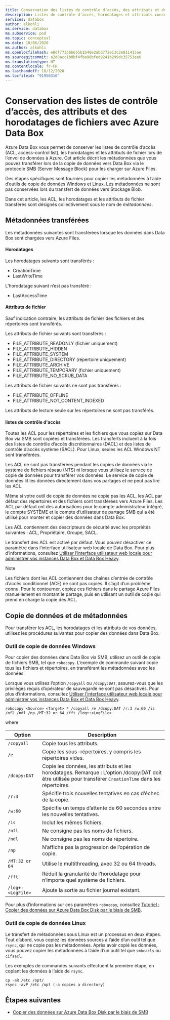 ```yaml
---
title: Conservation des listes de contrôle d’accès, des attributs et des horodatages de fichiers avec Azure Data Box
description: Listes de contrôle d’accès, horodatages et attributs conservés pendant la copie des données via SMB vers Azure Data Box. Copie de métadonnées avec les outils de copie de données Windows et Linux.
services: databox
author: alkohli
ms.service: databox
ms.subservice: pod
ms.topic: conceptual
ms.date: 10/06/2020
ms.author: alkohli
ms.openlocfilehash: e8df77356b6b5b1b40e2abd772e13c2e811413ae
ms.sourcegitcommit: a2d8acc1b0bf4fba90bfed9241b299dc35753ee6
ms.translationtype: HT
ms.contentlocale: fr-FR
ms.lasthandoff: 10/12/2020
ms.locfileid: "91950310"
---
```

# <a name="preserving-file-acls-attributes-and-timestamps-with-azure-data-box"></a>Conservation des listes de contrôle d’accès, des attributs et des horodatages de fichiers avec Azure Data Box

Azure Data Box vous permet de conserver les listes de contrôle d’accès (ACL, access-control list), les horodatages et les attributs de fichier lors de l’envoi de données à Azure. Cet article décrit les métadonnées que vous pouvez transférer lors de la copie de données vers Data Box via le protocole SMB (Server Message Block) pour les charger sur Azure Files. 

Des étapes spécifiques sont fournies pour copier les métadonnées à l’aide d’outils de copie de données Windows et Linux. Les métadonnées ne sont pas conservées lors du transfert de données vers Stockage Blob.

Dans cet article, les ACL, les horodatages et les attributs de fichier transférés sont désignés collectivement sous le nom de *métadonnées*.

## <a name="transferred-metadata"></a>Métadonnées transférées

Les métadonnées suivantes sont transférées lorsque les données dans Data Box sont chargées vers Azure Files.

#### <a name="timestamps"></a>Horodatages

Les horodatages suivants sont transférés :
- CreationTime
- LastWriteTime

L’horodatage suivant n’est pas transféré :
- LastAccessTime
  
#### <a name="file-attributes"></a>Attributs de fichier

Sauf indication contraire, les attributs de fichier des fichiers et des répertoires sont transférés.

Les attributs de fichier suivants sont transférés :
- FILE_ATTRIBUTE_READONLY (fichier uniquement)
- FILE_ATTRIBUTE_HIDDEN
- FILE_ATTRIBUTE_SYSTEM
- FILE_ATTRIBUTE_DIRECTORY (répertoire uniquement)
- FILE_ATTRIBUTE_ARCHIVE
- FILE_ATTRIBUTE_TEMPORARY (fichier uniquement)
- FILE_ATTRIBUTE_NO_SCRUB_DATA

Les attributs de fichier suivants ne sont pas transférés :
- FILE_ATTRIBUTE_OFFLINE
- FILE_ATTRIBUTE_NOT_CONTENT_INDEXED
  
Les attributs de lecture seule sur les répertoires ne sont pas transférés.

#### <a name="acls"></a>listes de contrôle d'accès

Toutes les ACL pour les répertoires et les fichiers que vous copiez sur Data Box via SMB sont copiées et transférées. Les transferts incluent à la fois des listes de contrôle d’accès discrétionnaires (DACL) et des listes de contrôle d’accès système (SACL). Pour Linux, seules les ACL Windows NT sont transférées.

Les ACL ne sont pas transférées pendant les copies de données via le système de fichiers réseau (NTS) ni lorsque vous utilisez le service de copie de données pour transférer vos données. Le service de copie de données lit les données directement dans vos partages et ne peut pas lire les ACL.

Même si votre outil de copie de données ne copie pas les ACL, les ACL par défaut des répertoires et des fichiers sont transférées vers Azure Files. Les ACL par défaut ont des autorisations pour le compte administrateur intégré, le compte SYSTÈME et le compte d’utilisateur de partage SMB qui a été utilisé pour monter et copier des données dans Data Box.

Les ACL contiennent des descripteurs de sécurité avec les propriétés suivantes : ACL, Propriétaire, Groupe, SACL.

Le transfert des ACL est activé par défaut. Vous pouvez désactiver ce paramètre dans l’interface utilisateur web locale de Data Box. Pour plus d’informations, consultez [Utiliser l’interface utilisateur web locale pour administrer vos instances Data Box et Data Box Heavy](./data-box-local-web-ui-admin.md).

> [!NOTE]
> Les fichiers dont les ACL contiennent des chaînes d’entrée de contrôle d’accès conditionnel (ACE) ne sont pas copiés. Il s’agit d’un problème connu. Pour le contourner, copiez ces fichiers dans le partage Azure Files manuellement en montant le partage, puis en utilisant un outil de copie qui prend en charge la copie des ACL.

## <a name="copying-data-and-metadata"></a>Copie de données et de métadonnées

Pour transférer les ACL, les horodatages et les attributs de vos données, utilisez les procédures suivantes pour copier des données dans Data Box. 

### <a name="windows-data-copy-tool"></a>Outil de copie de données Windows

Pour copier des données dans Data Box via SMB, utilisez un outil de copie de fichiers SMB, tel que `robocopy`. L’exemple de commande suivant copie tous les fichiers et répertoires, en transférant les métadonnées avec les données.

Lorsque vous utilisez l’option `/copyall` ou `/dcopy:DAT`, assurez-vous que les privilèges requis d’opérateur de sauvegarde ne sont pas désactivés. Pour plus d’informations, consultez [Utiliser l’interface utilisateur web locale pour administrer vos instances Data Box et Data Box Heavy](./data-box-local-web-ui-admin.md). 

```console
robocopy <Source> <Target> * /copyall /e /dcopy:DAT /r:3 /w:60 /is /nfl /ndl /np /MT:32 or 64 /fft /log+:<LogFile>
```

where

|Option |Description |
|------------------- | ----- |
|`/copyall` |Copie tous les attributs.|
|`/e`      |Copie les sous-répertoires, y compris les répertoires vides.         |
|`/dcopy:DAT`  |Copie les données, les attributs et les horodatages. Remarque : L’option /dcopy:DAT doit être utilisée pour transférer `CreationTime` dans les répertoires. |
|`/r:3`    |Spécifie trois nouvelles tentatives en cas d’échec de la copie.         |
|`/w:60`   |Spécifie un temps d’attente de 60 secondes entre les nouvelles tentatives.         |
|`/is`     |Inclut les mêmes fichiers.         |
|`/nfl`    |Ne consigne pas les noms de fichiers.         |
|`/ndl`    |Ne consigne pas les noms de répertoire.        |
|`/np`     |N’affiche pas la progression de l’opération de copie.         |
|`/MT:32 or 64`  |Utilise le multithreading, avec 32 ou 64 threads.           |
|`/fft`    |Réduit la granularité de l’horodatage pour n’importe quel système de fichiers.        |
|`/log+:<LogFile>`  |Ajoute la sortie au fichier journal existant.|

Pour plus d’informations sur ces paramètres `robocopy`, consultez [Tutoriel : Copier des données sur Azure Data Box Disk par le biais de SMB](./data-box-deploy-copy-data.md).

### <a name="linux-data-copy-tool"></a>Outil de copie de données Linux

Le transfert de métadonnées sous Linux est un processus en deux étapes. Tout d’abord, vous copiez les données sources à l’aide d’un outil tel que `rsync`, qui ne copie pas les métadonnées. Après avoir copié les données, vous pouvez copier les métadonnées à l’aide d’un outil tel que `smbcacls` ou `cifsacl`. 

Les exemples de commandes suivants effectuent la première étape, en copiant les données à l’aide de `rsync`. 

```console
cp -aR /etc /opt/ 
rsync -avP /etc /opt (-a copies a directory)
```

## <a name="next-steps"></a>Étapes suivantes

- [Copier des données sur Azure Data Box Disk par le biais de SMB](./data-box-deploy-copy-data.md)